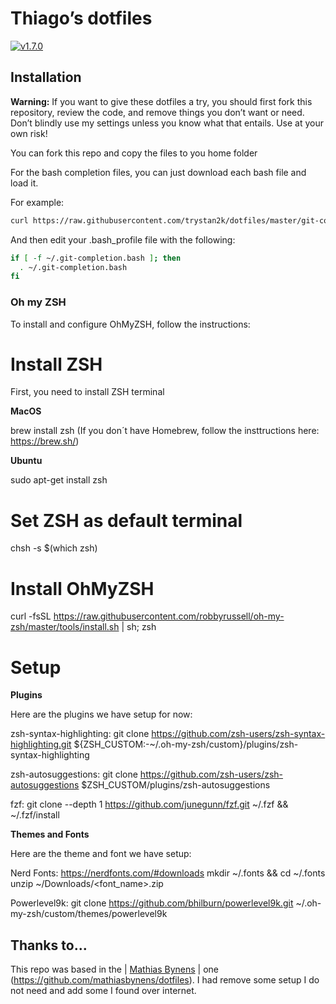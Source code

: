# Thiago’s dotfiles

[![v1.7.0](https://img.shields.io/badge/version-1.7.0-brightgreen.svg)](https://github.com/trystan2k/dotfiles/tree/v1.7.0)

## Installation

**Warning:** If you want to give these dotfiles a try, you should first fork this repository, review the code, and remove things you don’t want or need. Don’t blindly use my settings unless you know what that entails. Use at your own risk!

You can fork this repo and copy the files to you home folder

For the bash completion files, you can just download each bash file and load it.

For example:

```bash
curl https://raw.githubusercontent.com/trystan2k/dotfiles/master/git-completion.bash -o ~/.git-completion.bash
```
And then edit your .bash_profile file with the following:

```bash
if [ -f ~/.git-completion.bash ]; then
  . ~/.git-completion.bash
fi
```

### Oh my ZSH 

To install and configure OhMyZSH, follow the instructions:

# Install ZSH

First, you need to install ZSH terminal

**MacOS**

brew install zsh (If you don´t have Homebrew, follow the insttructions here: https://brew.sh/)

**Ubuntu**

sudo apt-get install zsh

# Set ZSH as default terminal

chsh -s $(which zsh)

# Install OhMyZSH

curl -fsSL https://raw.githubusercontent.com/robbyrussell/oh-my-zsh/master/tools/install.sh | sh; zsh

# Setup

**Plugins**

Here are the plugins we have setup for now:

zsh-syntax-highlighting: git clone https://github.com/zsh-users/zsh-syntax-highlighting.git ${ZSH_CUSTOM:-~/.oh-my-zsh/custom}/plugins/zsh-syntax-highlighting 

zsh-autosuggestions: git clone https://github.com/zsh-users/zsh-autosuggestions $ZSH_CUSTOM/plugins/zsh-autosuggestions

fzf: git clone --depth 1 https://github.com/junegunn/fzf.git ~/.fzf && ~/.fzf/install

**Themes and Fonts**

Here are the theme and font we have setup:

 Nerd Fonts: https://nerdfonts.com/#downloads
  mkdir ~/.fonts && cd ~/.fonts
  unzip ~/Downloads/<font_name>.zip

Powerlevel9k: git clone https://github.com/bhilburn/powerlevel9k.git ~/.oh-my-zsh/custom/themes/powerlevel9k

## Thanks to...

This repo was based in the | [Mathias Bynens](https://mathiasbynens.be/) | one (https://github.com/mathiasbynens/dotfiles). I had remove some setup I do not need and add some I found over internet.
